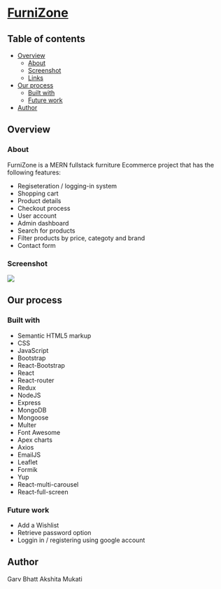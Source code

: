 # [FurniZone](https://FurniZone.com)
## Table of contents

- [Overview](#overview)
  - [About](#About)
  - [Screenshot](#screenshot)
  - [Links](#links)
- [Our process](#our-process)
  - [Built with](#built-with)
  - [Future work](#future-work)
- [Author](#author)

## Overview
### About

FurniZone is a MERN fullstack furniture Ecommerce project that has the following features:

- Regiseteration / logging-in system
- Shopping cart
- Product details
- Checkout process
- User account
- Admin dashboard
- Search for products
- Filter products by price, categoty and brand
- Contact form

### Screenshot

![](./src/assets/readme-screenshot.png)

## Our process

### Built with

- Semantic HTML5 markup
- CSS
- JavaScript
- Bootstrap
- React-Bootstrap
- React
- React-router
- Redux
- NodeJS
- Express
- MongoDB
- Mongoose
- Multer
- Font Awesome
- Apex charts
- Axios
- EmailJS
- Leaflet
- Formik
- Yup
- React-multi-carousel
- React-full-screen

### Future work

- Add a Wishlist
- Retrieve password option
- Loggin in / registering using google account

## Author

Garv Bhatt
Akshita Mukati